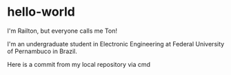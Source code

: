 # hello-world

I'm Railton, but everyone calls me Ton!

I'm an undergraduate student in Electronic Engineering at Federal University of Pernambuco in Brazil.

Here is a commit from my local repository via cmd

